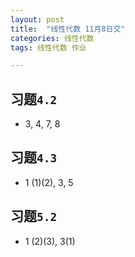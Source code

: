 ```yaml
---
layout: post
title:  "线性代数 11月8日交"
categories: 线性代数
tags: 线性代数 作业

---
```


## 习题`4.2`
* 3, 4, 7, 8

## 习题`4.3`
* 1 (1)(2), 3, 5

## 习题`5.2`
* 1 (2)(3), 3(1)